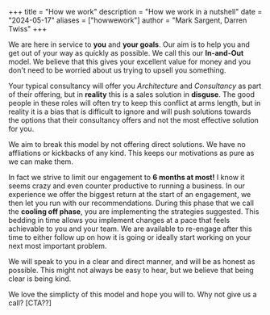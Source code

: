 +++
title = "How we work"
description = "How we work in a nutshell"
date = "2024-05-17"
aliases = ["howwework"]
author = "Mark Sargent, Darren Twiss"
+++

We are here in service to **you** and **your goals**. Our aim is to help you and get out of your way as quickly as possible. We call this our **In-and-Out** model. We believe that this gives your excellent value for money and you don't need to be worried about us trying to upsell you something.

Your typical consultancy will offer you *Architecture* and *Consultancy* as part of their offering, but in **reality** this is a sales solution in **disguse**. The good people in these roles will often try to keep this conflict at arms length, but in reality it is a bias that is difficult to ignore and will push solutions towards the options that their consultancy offers and not the most effective solution for you. 

We aim to break this model by not offering direct solutions. We have no affliations or kickbacks of any kind. This keeps our motivations as pure as we can make them.

In fact we strive to limit our engagement to **6 months at most!** I know it seems crazy and even counter productive to running a business. In our experience we offer the biggest return at the start of an engagement, we then let you run with our recommendations. During this phase that we call the **cooling off phase**, you are implementing the strategies suggested. This bedding in time allows you implement changes at a pace that feels achievable to you and your team. We are available to re-engage after this time to either follow up on how it is going or ideally start working on your next most important problem.

We will speak to you in a clear and direct manner, and will be as honest as possible. This might not always be easy to hear, but we believe that being clear is being kind.

We love the simplicty of this model and hope you will to. Why not give us a call? [CTA??]
